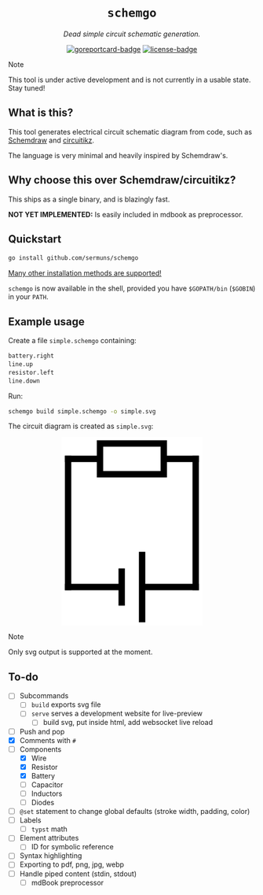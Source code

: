 <div align="center">
<h1><code>schemgo</code></h1>
<p><em>Dead simple circuit schematic generation.</em></p>
<a href="https://goreportcard.com/report/github.com/sermuns/schemgo"><img alt="goreportcard-badge" src="https://goreportcard.com/badge/github.com/sermuns/schemgo"></a>
<a href="https://www.gnu.org/licenses/gpl-3.0">
<img alt="license-badge" src="https://img.shields.io/badge/License-GPLv3-blue.svg"></a>
</div>

> [!NOTE]
> This tool is under active development and is not currently in a usable state. Stay tuned!

## What is this?

This tool generates electrical circuit schematic diagram from code, such as [Schemdraw](https://schemdraw.readthedocs.io/en/stable/) and [circuitikz](https://github.com/circuitikz/circuitikz).

The language is very minimal and heavily inspired by Schemdraw's.

## Why choose this over Schemdraw/circuitikz?

This ships as a single binary, and is blazingly fast.

**NOT YET IMPLEMENTED:** Is easily included in mdbook as preprocessor.

## Quickstart

```sh
go install github.com/sermuns/schemgo
```

[Many other installation methods are supported!](https://schemgo.samake.se/installation)

`schemgo` is now available in the shell, provided you have `$GOPATH/bin` (`$GOBIN`) in your `PATH`.

## Example usage

Create a file `simple.schemgo` containing:
```python
battery.right
line.up
resistor.left
line.down
```

Run:
```sh
schemgo build simple.schemgo -o simple.svg
```

The circuit diagram is created as `simple.svg`:

<div align="center">
<a href="docs/simple.svg"><img src="docs/simple.webp" alt="simple circuit" align="center" /></a>
</div>

> [!NOTE]
> Only svg output is supported at the moment.

## To-do
- [ ] Subcommands
  - [ ] `build` exports svg file
  - [ ] `serve` serves a development website for live-preview
    - [ ] build svg, put inside html, add websocket live reload
- [ ] Push and pop
- [x] Comments with `#`
- [ ] Components
  - [x] Wire
  - [x] Resistor
  - [x] Battery
  - [ ] Capacitor
  - [ ] Inductors
  - [ ] Diodes
- [ ] `@set` statement to change global defaults (stroke width, padding, color)
- [ ] Labels
  - [ ] `typst` math
- [ ] Element attributes
  - [ ] ID for symbolic reference
- [ ] Syntax highlighting
- [ ] Exporting to pdf, png, jpg, webp
- [ ] Handle piped content (stdin, stdout)
  - [ ] mdBook preprocessor
